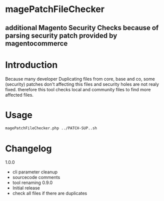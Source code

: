 # magePatchFileChecker
## additional Magento Security Checks because of parsing security patch provided by magentocommerce

# Introduction
Because many developer Duplicating files from core, base and co, some (security) patches don't affecting this files and security holes are not realy fixed. therefore this tool checks local and community files to find more affected files.
# Usage
```bash
magePatchFileChecker.php ../PATCH-SUP..sh
```
# Changelog
1.0.0
- cli parameter cleanup
- sourcecode comments
- tool renaming
0.9.0
- Initial release
- check all files if there are duplicates
